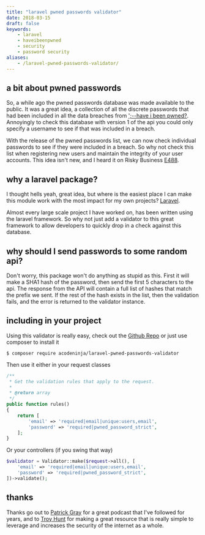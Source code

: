```yaml
---
title: "laravel pwned passwords validator"
date: 2018-03-15
draft: false
keywords:
    - laravel
    - haveibeenpwned
    - security
    - password security
aliases:
    - /laravel-pwned-passwords-validator/
---
```


## a bit about pwned passwords
So, a while ago the pwned passwords database was made available to the public.
It was a great idea, a collection of all the discrete passwords that had been
included in all the data breaches from [';--have i been pwned?](https://haveibeenpwned.com/).
Annoyingly to check this database with version 1 of the api you could only 
specify a username to see if that was included in a breach.

With the release of the pwned passwords list, we can now check individual
passwords to see if they were included in a breach. So why not check this list
when registering new users and maintain the integrity of your user accounts.
This idea isn't new, and I heard it on Risky Business [E488](https://risky.biz/RB488/).

## why a laravel package?
I thought hells yeah, great idea, but where is the easiest place I can make this
module work with the most impact for my own projects? [Laravel](https://laravel.com/).

Almost every large scale project I have worked on, has been written using the 
laravel framework. So why not just add a validator to this great framework to 
allow developers to quickly drop in a check against this database.

## why should I send passwords to some random api?
Don't worry, this package won't do anything as stupid as this. First it will
make a SHA1 hash of the password, then send the first 5 characters to the api.
The response from the API will contain a full list of hashes that match the
prefix we sent. If the rest of the hash exists in the list, then the validation
fails, and the error is returned to the validator instance.

## including in your project
Using this validator is really easy, check out the [Github Repo](https://github.com/acodeninja/laravel-pwned-passwords-validator) 
or just use composer to install it

```shell script
$ composer require acodeninja/laravel-pwned-passwords-validator
```

Then use it either in your request classes

```php
/**  
 * Get the validation rules that apply to the request.  
 *  
 * @return array 
 */
public function rules()
{
    return [
        'email' => 'required|email|unique:users,email', 
        'password' => 'required|pwned_password_strict',
    ];
}
```

Or your controllers (if you swing that way)

```php
$validator = Validator::make($request->all(), [
    'email' => 'required|email|unique:users,email', 
    'password' => 'required|pwned_password_strict',
])->validate();
```

## thanks
Thanks go out to [Patrick Gray](https://twitter.com/riskybusiness) for a great
podcast that I've followed for years, and to [Troy Hunt](https://twitter.com/troyhunt)
for making a great resource that is really simple to leverage and increases the
security of the internet as a whole.
